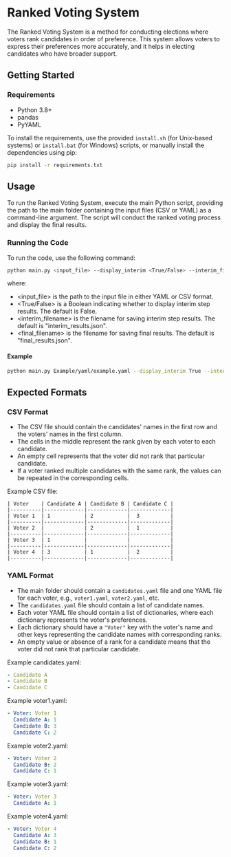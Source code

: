 # Ranked Voting System

The Ranked Voting System is a method for conducting elections where voters rank candidates in order of preference. This system allows voters to express their preferences more accurately, and it helps in electing candidates who have broader support.

## Getting Started

### Requirements

- Python 3.8+
- pandas
- PyYAML

To install the requirements, use the provided `install.sh` (for Unix-based systems) or `install.bat` (for Windows) scripts, or manually install the dependencies using pip:

```bash
pip install -r requirements.txt
```

## Usage

To run the Ranked Voting System, execute the main Python script, providing the path to the main folder containing the input files (CSV or YAML) as a command-line argument. The script will conduct the ranked voting process and display the final results.

### Running the Code
To run the code, use the following command:

```bash
python main.py <input_file> --display_interim <True/False> --interim_filename <interim_filename> --final_filename <final_filename>
```
where:
- <input_file> is the path to the input file in either YAML or CSV format.
- <True/False> is a Boolean indicating whether to display interim step results. The default is False.
- <interim_filename> is the filename for saving interim step results. The default is "interim_results.json".
- <final_filename> is the filename for saving final results. The default is "final_results.json".

#### Example
```bash
python main.py Example/yaml/example.yaml --display_interim True --interim_filename interim.json --final_filename final.json
```

## Expected Formats

### CSV Format

- The CSV file should contain the candidates' names in the first row and the voters' names in the first column.
- The cells in the middle represent the rank given by each voter to each candidate.
- An empty cell represents that the voter did not rank that particular candidate.
- If a voter ranked multiple candidates with the same rank, the values can be repeated in the corresponding cells.

Example CSV file:

```cvs
| Voter    | Candidate A | Candidate B | Candidate C |
|----------|-------------|-------------|-------------|
| Voter 1  | 1           | 2           |  3          |
|----------|-------------|-------------|-------------|
| Voter 2  |             | 2           |  1          |
|----------|-------------|-------------|-------------|
| Voter 3  | 1           |             |             |
|----------|-------------|-------------|-------------|
| Voter 4  | 3           | 1           |  2          |
|----------|-------------|-------------|-------------|
```

### YAML Format

- The main folder should contain a `candidates.yaml` file and one YAML file for each voter, e.g., `voter1.yaml`, `voter2.yaml`, etc.
- The `candidates.yaml` file should contain a list of candidate names.
- Each voter YAML file should contain a list of dictionaries, where each dictionary represents the voter's preferences.
- Each dictionary should have a `"Voter"` key with the voter's name and other keys representing the candidate names with corresponding ranks.
- An empty value or absence of a rank for a candidate means that the voter did not rank that particular candidate.

Example candidates.yaml:

```yaml
- Candidate A
- Candidate B
- Candidate C
```
Example voter1.yaml:
```yaml
- Voter: Voter 1
  Candidate A: 1
  Candidate B: 3
  Candidate C: 2
```
Example voter2.yaml:
```yaml
- Voter: Voter 2
  Candidate B: 2
  Candidate C: 1
```
Example voter3.yaml:
```yaml
- Voter: Voter 3
  Candidate A: 1
```
Example voter4.yaml:
```yaml
- Voter: Voter 4
  Candidate A: 3
  Candidate B: 1
  Candidate C: 2
```